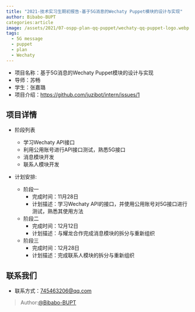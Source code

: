 ```yaml
---
title: "2021-技术实习生期初报告-基于5G消息的Wechaty Puppet模块的设计与实现"
author: Bibabo-BUPT
categories:article
image: /assets/2021/07-ospp-plan-qq-puppet/wechaty-qq-puppet-logo.webp
tags:
  - 5G message
  - puppet
  - plan
  - Wechaty
---
```


- 项目名称：基于5G消息的Wechaty Puppet模块的设计与实现
- 导师：苏畅
- 学生：张嘉璐
- 项目介绍：<https://github.com/juzibot/intern/issues/1>
  
## 项目详情

- 阶段列表
  - 学习Wechaty API接口
  - 利用公用账号进行API接口测试，熟悉5G接口
  - 消息模块开发
  - 联系人模块开发

- 计划安排:
  - 阶段一
    - 完成时间：11月28日
    - 计划描述：学习Wechaty API的接口，并使用公用账号对5G接口进行测试，熟悉其使用方法
  - 阶段二
    - 完成时间：12月12日
    - 计划描述：与耀龙合作完成消息模块的拆分与重新组织
  - 阶段三
    - 完成时间：12月28日
    - 计划描述：完成联系人模块的拆分与重新组织
## 联系我们

- 联系方式：745463206@qq.com

> Author:[@Bibabo-BUPT](https://github.com/Bibabo-BUPT)
